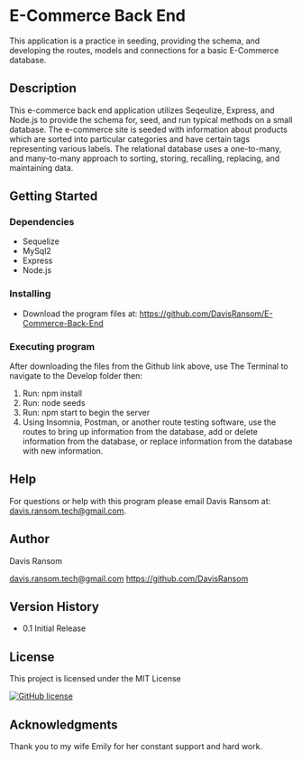 # E-Commerce Back End

This application is a practice in seeding, providing the schema, and developing the routes, models and connections for a basic E-Commerce database. 

## Description

This e-commerce back end application utilizes Seqeulize, Express, and Node.js to provide the schema for, seed, and run typical methods on a small database. The e-commerce site is seeded with information about products which are sorted into particular categories and have certain tags representing various labels. The relational database uses a one-to-many, and many-to-many approach to sorting, storing, recalling, replacing, and maintaining data.

## Getting Started

### Dependencies

* Sequelize
* MySql2
* Express
* Node.js

### Installing

* Download the program files at: https://github.com/DavisRansom/E-Commerce-Back-End


### Executing program

After downloading the files from the Github link above, 
use The Terminal to navigate to the Develop folder then:

1. Run: npm install
2. Run: node seeds
3. Run: npm start to begin the server
4. Using Insomnia, Postman, or another route testing software, use the routes to bring up information from the database, add or delete information from the database, or replace information from the database with new information.

## Help

For questions or help with this program please email Davis Ransom at: davis.ransom.tech@gmail.com.

## Author
Davis Ransom

[davis.ransom.tech@gmail.com]()
https://github.com/DavisRansom
## Version History
* 0.1 Initial Release

## License

This project is licensed under the MIT License 

[![GitHub license](https://img.shields.io/github/license/Naereen/StrapDown.js.svg)](https://github.com/Naereen/StrapDown.js/blob/master/LICENSE)

## Acknowledgments

Thank you to my wife Emily for her constant support and hard work.